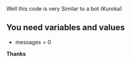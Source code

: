 Well this code is very Similar to a bot (Kuroka) 


## You need variables and values
* messages = 0

**Thanks**
